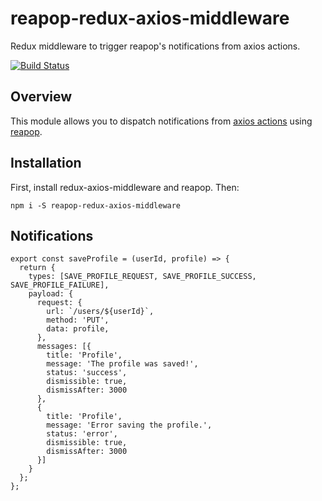 # reapop-redux-axios-middleware
Redux middleware to trigger reapop's notifications from axios actions.

[![Build Status](https://travis-ci.org/jimmycodesocial/reapop-redux-axios-middleware.svg?branch=master)](https://travis-ci.org/jimmycodesocial/reapop-redux-axios-middleware)

## Overview
This module allows you to dispatch notifications from [axios actions](https://github.com/svrcekmichal/redux-axios-middleware) using [reapop](https://github.com/LouisBarranqueiro/reapop).

## Installation
First, install redux-axios-middleware and reapop. Then:
```
npm i -S reapop-redux-axios-middleware
```

## Notifications
```
export const saveProfile = (userId, profile) => {
  return {
    types: [SAVE_PROFILE_REQUEST, SAVE_PROFILE_SUCCESS, SAVE_PROFILE_FAILURE],
    payload: {
      request: {
        url: `/users/${userId}`,
        method: 'PUT',
        data: profile,
      },
      messages: [{
        title: 'Profile',
        message: 'The profile was saved!',
        status: 'success',
        dismissible: true,
        dismissAfter: 3000
      }, 
      {
        title: 'Profile',
        message: 'Error saving the profile.',
        status: 'error',
        dismissible: true,
        dismissAfter: 3000
      }]
    }
  };
};
```
